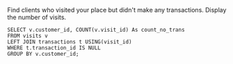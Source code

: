 Find clients who visited your place but didn't make any transactions. Display the number of visits.

    SELECT v.customer_id, COUNT(v.visit_id) As count_no_trans
    FROM visits v
    LEFT JOIN transactions t USING(visit_id)
    WHERE t.transaction_id IS NULL
    GROUP BY v.customer_id;